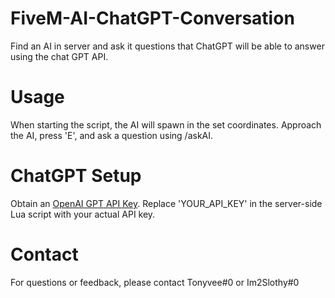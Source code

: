# FiveM-AI-ChatGPT-Conversation
Find an AI in server and ask it questions that ChatGPT will be able to answer using the chat GPT API.


# Usage
When starting the script, the AI will spawn in the set coordinates.
Approach the AI, press 'E', and ask a question using /askAI.

# ChatGPT Setup
Obtain an [OpenAI GPT API Key](https://openai.com/blog/openai-api).
Replace 'YOUR_API_KEY' in the server-side Lua script with your actual API key.

# Contact
For questions or feedback, please contact Tonyvee#0 or Im2Slothy#0
